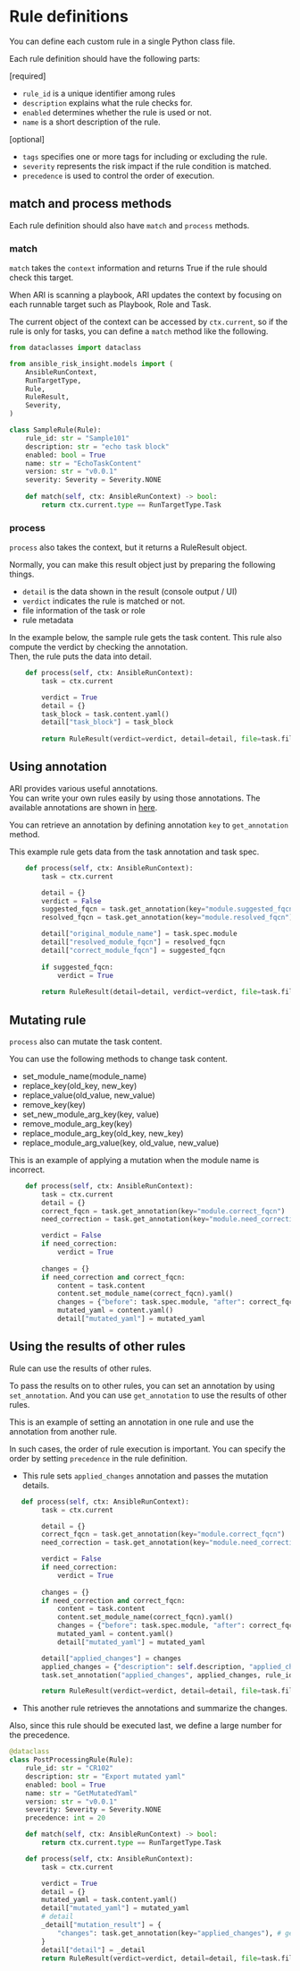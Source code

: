 # Rule definitions

You can define each custom rule in a single Python class file.

Each rule definition should have the following parts:

[required]
- `rule_id` is a unique identifier among rules
- `description` explains what the rule checks for.
- `enabled` determines whether the rule is used or not.
- `name` is a short description of the rule.

[optional]
- `tags` specifies one or more tags for including or excluding the rule.
- `severity` represents the risk impact if the rule condition is matched.
- `precedence` is used to control the order of execution.


## match and process methods

Each rule definition should also have `match` and `process` methods.

### match
`match` takes the `context` information and returns True if the rule should check this target.

When ARI is scanning a playbook, ARI updates the context by focusing on each runnable target such as Playbook, Role and Task.

The current object of the context can be accessed by `ctx.current`, so if the rule is only for tasks, you can define a `match` method like the following.


```python
from dataclasses import dataclass

from ansible_risk_insight.models import (
    AnsibleRunContext,
    RunTargetType,
    Rule,
    RuleResult,
    Severity,
)

class SampleRule(Rule):
    rule_id: str = "Sample101"
    description: str = "echo task block"
    enabled: bool = True
    name: str = "EchoTaskContent"
    version: str = "v0.0.1"
    severity: Severity = Severity.NONE
    
    def match(self, ctx: AnsibleRunContext) -> bool:
        return ctx.current.type == RunTargetType.Task
```

### process
`process` also takes the context, but it returns a RuleResult object.

Normally, you can make this result object just by preparing the following things.

- `detail` is the data shown in the result (console output / UI)
- `verdict` indicates the rule is matched or not.
- file information of the task or role
- rule metadata

In the example below, the sample rule gets the task content.
This rule also compute the verdict by checking the annotation.  
Then, the rule puts the data into detail.

 
```python
    def process(self, ctx: AnsibleRunContext):
        task = ctx.current

        verdict = True
        detail = {}
        task_block = task.content.yaml()
        detail["task_block"] = task_block
        
        return RuleResult(verdict=verdict, detail=detail, file=task.file_info(), rule=self.get_metadata())

```

## Using annotation
ARI provides various useful annotations.  
You can write your own rules easily by using those annotations. 
The available annotations are shown in [here](./annotation.md).

You can retrieve an annotation by defining annotation `key` to `get_annotation` method.

This example rule gets data from the task annotation and task spec.  

```python
    def process(self, ctx: AnsibleRunContext):
        task = ctx.current

        detail = {}
        verdict = False
        suggested_fqcn = task.get_annotation(key="module.suggested_fqcn")
        resolved_fqcn = task.get_annotation(key="module.resolved_fqcn")

        detail["original_module_name"] = task.spec.module
        detail["resolved_module_fqcn"] = resolved_fqcn
        detail["correct_module_fqcn"] = suggested_fqcn
        
        if suggested_fqcn:
            verdict = True
        
        return RuleResult(detail=detail, verdict=verdict, file=task.file_info(), rule=self.get_metadata())

```

## Mutating rule
`process` also can mutate the task content.

You can use the following methods to change task content.
- set_module_name(module_name)
- replace_key(old_key, new_key)
- replace_value(old_value, new_value)
- remove_key(key)
- set_new_module_arg_key(key, value)
- remove_module_arg_key(key)
- replace_module_arg_key(old_key, new_key)
- replace_module_arg_value(key, old_value, new_value)

This is an example of applying a mutation when the module name is incorrect.

```python
    def process(self, ctx: AnsibleRunContext):
        task = ctx.current
        detail = {}
        correct_fqcn = task.get_annotation(key="module.correct_fqcn")
        need_correction = task.get_annotation(key="module.need_correction")

        verdict = False
        if need_correction:
            verdict = True
        
        changes = {}
        if need_correction and correct_fqcn:
            content = task.content
            content.set_module_name(correct_fqcn).yaml()
            changes = {"before": task.spec.module, "after": correct_fqcn}
            mutated_yaml = content.yaml()
            detail["mutated_yaml"] = mutated_yaml
```

## Using the results of other rules

Rule can use the results of other rules.

To pass the results on to other rules, you can set an annotation by using `set_annotation`.
And you can use `get_annotation` to use the results of other rules.

This is an example of setting an annotation in one rule and use the annotation from another rule.

In such cases, the order of rule execution is important. 
You can specify the order by setting `precedence` in the rule definition.

- This rule sets `applied_changes` annotation and passes the mutation details.
```python
   def process(self, ctx: AnsibleRunContext):
        task = ctx.current

        detail = {}
        correct_fqcn = task.get_annotation(key="module.correct_fqcn")
        need_correction = task.get_annotation(key="module.need_correction")

        verdict = False
        if need_correction:
            verdict = True
        
        changes = {}
        if need_correction and correct_fqcn:
            content = task.content
            content.set_module_name(correct_fqcn).yaml()
            changes = {"before": task.spec.module, "after": correct_fqcn}
            mutated_yaml = content.yaml()
            detail["mutated_yaml"] = mutated_yaml

        detail["applied_changes"] = changes
        applied_changes = {"description": self.description, "applied_changes": changes}
        task.set_annotation("applied_changes", applied_changes, rule_id=self.rule_id) # setting annotation here

        return RuleResult(verdict=verdict, detail=detail, file=task.file_info(), rule=self.get_metadata())
```

- This another rule retrieves the annotations and summarize the changes.

Also, since this rule should be executed last, we define a large number for the precedence.

```python
@dataclass
class PostProcessingRule(Rule):
    rule_id: str = "CR102"
    description: str = "Export mutated yaml"
    enabled: bool = True
    name: str = "GetMutatedYaml"
    version: str = "v0.0.1"
    severity: Severity = Severity.NONE
    precedence: int = 20

    def match(self, ctx: AnsibleRunContext) -> bool:
        return ctx.current.type == RunTargetType.Task

    def process(self, ctx: AnsibleRunContext):
        task = ctx.current

        verdict = True
        detail = {}
        mutated_yaml = task.content.yaml()
        detail["mutated_yaml"] = mutated_yaml
        # detail
        _detail["mutation_result"] = {
            "changes": task.get_annotation(key="applied_changes"), # getting annotation
        }
        detail["detail"] = _detail
        return RuleResult(verdict=verdict, detail=detail, file=task.file_info(), rule=self.get_metadata())
```